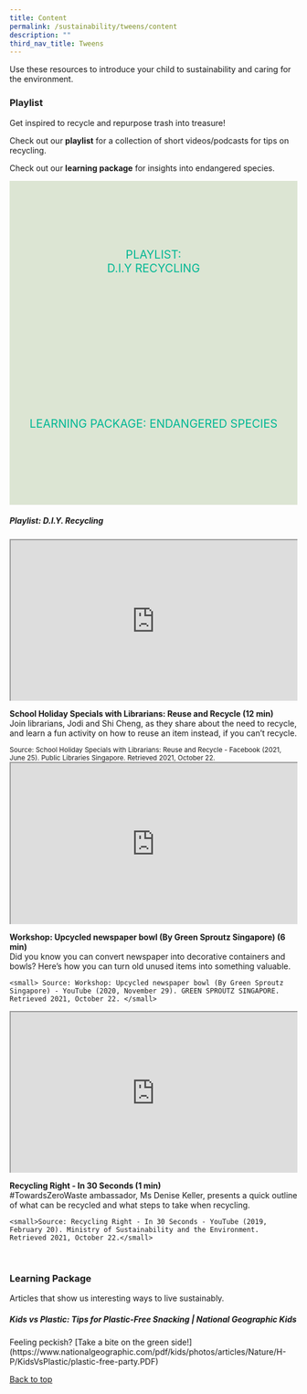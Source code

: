 ```yaml
---
title: Content
permalink: /sustainability/tweens/content
description: ""
third_nav_title: Tweens
---
```

<style type="text/css">
/* Links */
.content a { color: #322987; }
.content a:focus,
.content a:hover { color: #28216c; }

/* Button Outline */
.bp-button { padding-left: 1.5rem; padding-right: 1.5rem; }
.bp-button.is-primary-outline { border: 1px solid #322987; color: #322987; background-color: transparent; text-decoration: none; }
.bp-button.is-primary-outline:focus,
.bp-button.is-primary-outline:hover { border: 1px solid #322987; color: #cff2e8; background-color: #322987; text-decoration: none; }

/* Responsive Iframe */
.responsive-iframe { position: absolute; top: 0; left: 0; bottom: 0; right: 0; width: 100%; height: 100%; }
.responsive-iframe-container { position: relative; overflow: hidden; width: 100%; }
.responsive-iframe-container.ratio-16by9 { padding-top: 56.25%; }
.responsive-iframe-container.ratio-4by3 { padding-top: 75%; }
.responsive-iframe-container.ratio-3by2 { padding-top: 66.66%; }
.responsive-iframe-container.ratio-1by1 { padding-top: 100%; }
	
/* Click Box */
.clickbox { display: block; position: relative; width: 100%; padding-bottom: 56.25%; background-color: transparent; }
.clickbox span { padding: .5rem; }
.clickbox a { position: absolute; display: flex; width: 100%; height: 100%; align-items: center; justify-content: center; font-size: 1.25rem; text-align: center; text-decoration: none; text-transform: uppercase; }
.clickbox a:focus,
.clickbox a:hover { text-decoration: none; }

/* Mint Jade */
.clickbox.is-mint-jade { background-color: #dce5d3; color: #00b794; }
.clickbox.is-mint-jade a { color: #00b794; }
.clickbox.is-mint-jade a:focus,
.clickbox.is-mint-jade a:hover { background-color: #00b794; color: #dce5d3; }	

</style>

Use these resources to introduce your child to sustainability and caring for the environment.

<h3 class="margin--bottom--lg"><b>Playlist</b></h3>
<p>Get inspired to recycle and repurpose trash into treasure!</p>

Check out our **playlist** for a collection of short videos/podcasts for tips on recycling. 

Check out our **learning package** for insights into endangered species.


<div class="row is-multiline">
  <div class="col is-one-half">
    <div class="clickbox is-mint-jade">
      <a href="#playlist-recycling">
        <span>Playlist:<br>D.I.Y Recycling</span>
      </a>
    </div>
  </div>
  <div class="col is-one-half">
    <div class="clickbox is-mint-jade">
      <a href="#lp-endangered">
        <span>Learning Package: Endangered Species</span>
      </a>
    </div>
  </div>
  </div>


<h5 class="margin--bottom--lg" id="playlist-recycling"><b>Playlist: D.I.Y. Recycling</b></h5>

<div class="row is-multiline margin--bottom--lg">
  <div class="col is-two-fifths">
    <div class="responsive-iframe-container ratio-16by9">
      <iframe class="responsive-iframe" src="https://www.youtube.com/embed/2gt-czT-YaU"></iframe>
    </div>
  </div>
  <div class="col is-three-fifths">
    <p><b class="has-text-indigo"> School Holiday Specials with Librarians: Reuse and Recycle (12 min) </b><br>
Join librarians, Jodi and Shi Cheng, as they share about the need to recycle, and learn a fun activity on how to reuse an item instead, if you can’t recycle. </p>
   <small>Source: School Holiday Specials with Librarians: Reuse and Recycle - Facebook (2021, June 25). Public Libraries Singapore. Retrieved 2021, October 22.</small>
  </div>
</div>

<div class="row is-multiline margin--bottom--lg">
  <div class="col is-two-fifths">
    <div class="responsive-iframe-container ratio-16by9">
      <iframe class="responsive-iframe" src="https://www.youtube.com/embed/pDQMzJoNcS0"></iframe>
    </div>
  </div>
  <div class="col is-three-fifths">
<p><b class="has-text-indigo"> Workshop: Upcycled newspaper bowl (By Green Sproutz Singapore) (6 min)</b><br>
Did you know you can convert newspaper into decorative containers and bowls? Here’s how you can turn old unused items into something valuable. </p>

    <small> Source: Workshop: Upcycled newspaper bowl (By Green Sproutz Singapore) - YouTube (2020, November 29). GREEN SPROUTZ SINGAPORE. Retrieved 2021, October 22. </small>
  </div>
</div>

<div class="row is-multiline">
  <div class="col is-two-fifths">
    <div class="responsive-iframe-container ratio-16by9">
      <iframe class="responsive-iframe" src="https://www.youtube.com/embed/7dT6-mWYMnk"></iframe>
    </div>
  </div>
  <div class="col is-three-fifths">
    <p><b class="has-text-indigo"> Recycling Right - In 30 Seconds (1 min)</b><br>
#TowardsZeroWaste ambassador, Ms Denise Keller, presents a quick outline of what can be recycled and what steps to take when recycling. </p>

    <small>Source: Recycling Right - In 30 Seconds - YouTube (2019, February 20). Ministry of Sustainability and the Environment. Retrieved 2021, October 22.</small>
  </div>
</div>
<br>


<h3><b>Learning Package</b></h3>
Articles that show us interesting ways to live sustainably.

<h5 class="margin--bottom--lg" id="lp-endangered"><b>Kids vs Plastic: Tips for Plastic-Free Snacking | National Geographic Kids</b></h5>
Feeling peckish? [Take a bite on the green side!](https://www.nationalgeographic.com/pdf/kids/photos/articles/Nature/H-P/KidsVsPlastic/plastic-free-party.PDF)

<p class="has-text-right margin--top--xl"><a href="#main-content">Back to top</a></p>